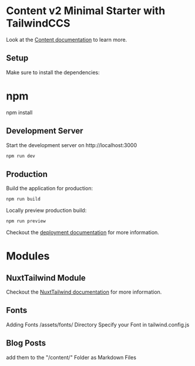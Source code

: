 # Content v2 Minimal Starter with TailwindCCS

Look at the [Content documentation](https://content-v2.nuxtjs.org/) to learn more.

## Setup

Make sure to install the dependencies:

# npm

npm install

## Development Server

Start the development server on http://localhost:3000

```bash
npm run dev
```

## Production

Build the application for production:

```bash
npm run build
```

Locally preview production build:

```bash
npm run preview
```

Checkout the [deployment documentation](https://v3.nuxtjs.org/docs/deployment) for more information.

# Modules

## NuxtTailwind Module

Checkout the [NuxtTailwind documentation](https://tailwindcss.nuxtjs.org/getting-started/setup) for more information.

## Fonts

Adding Fonts /assets/fonts/ Directory
Specify your Font in tailwind.config.js

## Blog Posts

add them to the "/content/" Folder as Markdown Files
